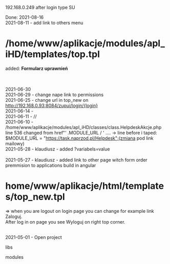 192.168.0.249 after login type SU

Done: 
2021-08-16 </br>
2021-08-11 - add link to others menu  </br>
# /home/www/aplikacje/modules/apl_iHD/templates/top.tpl

added: <a href="http://192.168.0.93:8084/zupui/login/{$username}" target="_blank" style="text-decoration: none;"><b>Formularz uprawnień &nbsp;&nbsp;&nbsp;&nbsp;&nbsp;</b></a>

</br></br>
2021-06-30 </br>
2021-06-29 - change nape link to permissions</br>
2021-06-25 - change url in top_new on http://192.168.0.93:8084/zupui/login/{login}</br>
2021-06-14 - </br>
2021-06-11 - //</br>
2021-06-10 - /home/www/aplikacje/modules/apl_iHD/classes/class.HelpdeskAkcje.php</br>
line 536 changed  from href"' .MODULE_URL / ' ....  -> line before i taped: $MODULE_URL = "https://task.naprzod.pl/Helpdesk";(zmiana pod link mailowy)</br>
2021-05-28 - klaudiusz - added ?variabels=value</br></br>
2021-05-27 - klaudiusz - added link to other page witch form order premmision to applications build in angular </br>
# home/www/aplikacje/html/templates/top_new.tpl <br> 
=> when you are logout on login page you can change for example link Zaloguj. </br>
After log in on page you see Wyloguj on right top corner. </br>
</br>

2021-05-01 - Open project

libs

modules
